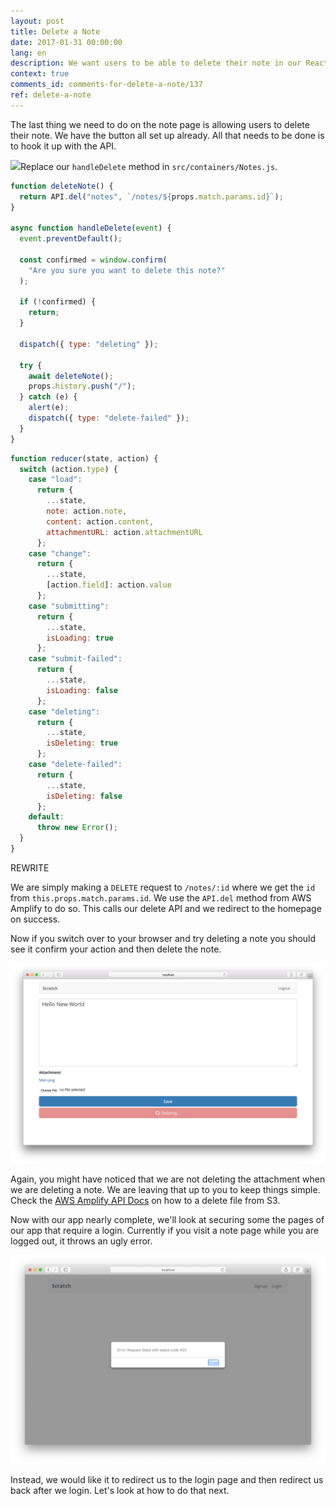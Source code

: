 ```yaml
---
layout: post
title: Delete a Note
date: 2017-01-31 00:00:00
lang: en
description: We want users to be able to delete their note in our React.js app. To do this we are going to make a DELETE request to our serverless API backend using AWS Amplify.
context: true
comments_id: comments-for-delete-a-note/137
ref: delete-a-note
---
```


The last thing we need to do on the note page is allowing users to delete their note. We have the button all set up already. All that needs to be done is to hook it up with the API.

<img class="code-marker" src="/assets/s.png" />Replace our `handleDelete` method in `src/containers/Notes.js`.

``` javascript
function deleteNote() {
  return API.del("notes", `/notes/${props.match.params.id}`);
}

async function handleDelete(event) {
  event.preventDefault();

  const confirmed = window.confirm(
    "Are you sure you want to delete this note?"
  );

  if (!confirmed) {
    return;
  }

  dispatch({ type: "deleting" });

  try {
    await deleteNote();
    props.history.push("/");
  } catch (e) {
    alert(e);
    dispatch({ type: "delete-failed" });
  }
}
```

``` javascript
function reducer(state, action) {
  switch (action.type) {
    case "load":
      return {
        ...state,
        note: action.note,
        content: action.content,
        attachmentURL: action.attachmentURL
      };
    case "change":
      return {
        ...state,
        [action.field]: action.value
      };
    case "submitting":
      return {
        ...state,
        isLoading: true
      };
    case "submit-failed":
      return {
        ...state,
        isLoading: false
      };
    case "deleting":
      return {
        ...state,
        isDeleting: true
      };
    case "delete-failed":
      return {
        ...state,
        isDeleting: false
      };
    default:
      throw new Error();
  }
}
```

REWRITE

We are simply making a `DELETE` request to `/notes/:id` where we get the `id` from `this.props.match.params.id`. We use the `API.del` method from AWS Amplify to do so. This calls our delete API and we redirect to the homepage on success.

Now if you switch over to your browser and try deleting a note you should see it confirm your action and then delete the note.

![Note page deleting screenshot](/assets/note-page-deleting.png)

Again, you might have noticed that we are not deleting the attachment when we are deleting a note. We are leaving that up to you to keep things simple. Check the [AWS Amplify API Docs](https://aws.github.io/aws-amplify/api/classes/storageclass.html#remove) on how to a delete file from S3.

Now with our app nearly complete, we'll look at securing some the pages of our app that require a login. Currently if you visit a note page while you are logged out, it throws an ugly error.

![Note page logged out error screenshot](/assets/note-page-logged-out-error.png)

Instead, we would like it to redirect us to the login page and then redirect us back after we login. Let's look at how to do that next.
